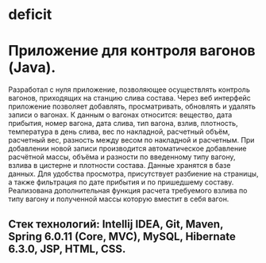 # deficit

Приложение для контроля вагонов (Java).
=======================================

Разработал с нуля приложение, позволяющее осуществлять контроль вагонов, приходящих на станцию слива состава. 
Через веб интерфейс приложение позволяет добавлять, просматривать, обновлять и удалять записи о вагонах. 
К данным о вагонах относится: вещество, дата прибытия, номер вагона, дата слива, тип вагона, взлив, плотность, температура в день слива, вес по накладной, расчетный объём, расчетный вес, разность между весом по накладной и расчетным. 
При добавлении новой записи производится автоматическое добавление расчётной массы, объёма и разности по введенному типу вагону, взлива в цистерне и плотности состава. 
Данные хранятся в базе данных. 
Для удобства просмотра, присутствует разбиение на страницы, а также фильтрация по дате прибытия и по пришедшему составу. 
Реализована дополнительная функция расчета требуемого взлива по типу вагону и полученной массы которую вместит в себя вагон.

Стек технологий: Intellij IDEA, Git, Maven, Spring 6.0.11 (Core, MVC), MySQL, Hibernate 6.3.0, JSP, HTML, CSS.
--------------------------------------------------------------------------------------------------------------
